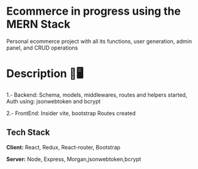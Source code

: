 
# Ecommerce in progress using the MERN Stack
Personal ecommerce project with all its functions, user generation, admin panel, and CRUD operations


# Description 👋🖥️
 1.- Backend:
Schema, models, middlewares, routes and helpers started, Auth using: jsonwebtoken and bcrypt

 2.- FrontEnd:
Insider vite, bootstrap
Routes created

## Tech Stack

**Client:** React, Redux, React-router, Bootstrap

**Server:** Node, Express, Morgan,jsonwebtoken,bcrypt 

